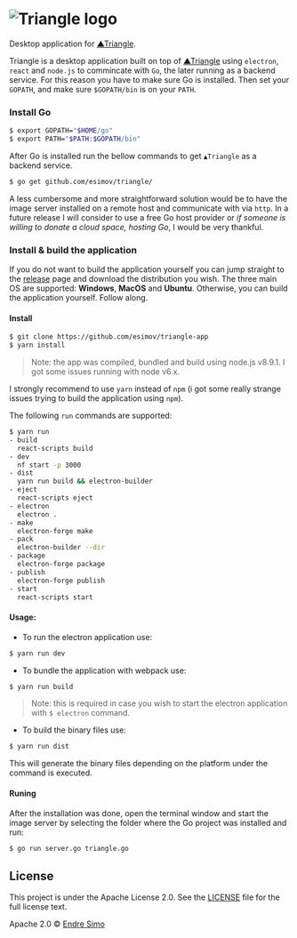 # ![Triangle logo](https://user-images.githubusercontent.com/883386/32769128-4d9625c6-c923-11e7-9a96-030f2f0efff3.png)
Desktop application for [▲Triangle](https://github.com/esimov/triangle).

Triangle is a desktop application built on top of [▲Triangle](https://github.com/esimov/triangle) using `electron`, `react` and `node.js` to commincate with `Go`, the later running as a backend service. For this reason you have to make sure Go is installed. Then set your `GOPATH`, and make sure `$GOPATH/bin` is on your `PATH`.

### Install Go

```bash
$ export GOPATH="$HOME/go"
$ export PATH="$PATH:$GOPATH/bin"
```

After Go is installed run the bellow commands to get `▲Triangle` as a backend service.

```bash
$ go get github.com/esimov/triangle/
```

A less cumbersome and more straightforward solution would be to have the image server installed on a remote host and communicate with via `http`. In a future release I will consider to use a free Go host provider or *if someone is willing to donate a cloud space, hosting Go*, I would be very thankful.

### Install & build the application
If you do not want to build the application yourself you can jump straight to the [release](https://github.com/esimov/triangle-app/releases) page and download the distribution you wish. The three main OS are supported: **Windows**, **MacOS** and **Ubuntu**. Otherwise, you can build the application yourself. Follow along.

#### Install

```bash
$ git clone https://github.com/esimov/triangle-app
$ yarn install
```
> Note: the app was compiled, bundled and build using node.js v8.9.1. I got some issues running with node v6.x.

I strongly recommend to use `yarn` instead of `npm` (i got some really strange issues trying to build the application using `npm`).

The following `run` commands are supported:

```bash
$ yarn run
- build
  react-scripts build
- dev
  nf start -p 3000
- dist
  yarn run build && electron-builder
- eject
  react-scripts eject
- electron
  electron .
- make
  electron-forge make
- pack
  electron-builder --dir
- package
  electron-forge package
- publish
  electron-forge publish
- start
  react-scripts start
```
#### Usage:
* To run the electron application use:
```bash
$ yarn run dev
```
* To bundle the application with webpack use:
```bash
$ yarn run build
```
> Note: this is required in case you wish to start the electron application with `$ electron` command.

* To build the binary files use:
```bash
$ yarn run dist
```
This will generate the binary files depending on the platform under the command is executed.

#### Runing
After the installation was done, open the terminal window and start the image server by selecting the folder where the Go project was installed and run:

```bash
$ go run server.go triangle.go
```
## License

This project is under the Apache License 2.0. See the [LICENSE](https://github.com/esimov/triangle-app/blob/master/LICENSE) file for the full license text. 

Apache 2.0 © [Endre Simo](https://github.com/esimov)
